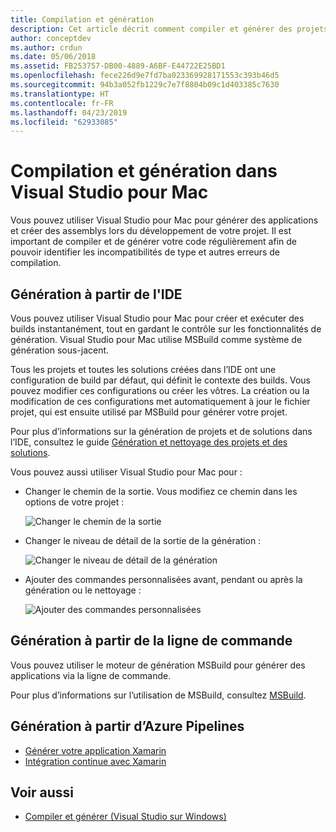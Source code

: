 ```yaml
---
title: Compilation et génération
description: Cet article décrit comment compiler et générer des projets et des solutions dans Visual Studio pour Mac
author: conceptdev
ms.author: crdun
ms.date: 05/06/2018
ms.assetid: FB253757-DB00-4889-A6BF-E44722E25BD1
ms.openlocfilehash: fece226d9e7fd7ba023369928171553c393b46d5
ms.sourcegitcommit: 94b3a052fb1229c7e7f8804b09c1d403385c7630
ms.translationtype: HT
ms.contentlocale: fr-FR
ms.lasthandoff: 04/23/2019
ms.locfileid: "62933085"
---
```

# <a name="compiling-and-building-in-visual-studio-for-mac"></a>Compilation et génération dans Visual Studio pour Mac

Vous pouvez utiliser Visual Studio pour Mac pour générer des applications et créer des assemblys lors du développement de votre projet. Il est important de compiler et de générer votre code régulièrement afin de pouvoir identifier les incompatibilités de type et autres erreurs de compilation.

## <a name="building-from-the-ide"></a>Génération à partir de l'IDE

Vous pouvez utiliser Visual Studio pour Mac pour créer et exécuter des builds instantanément, tout en gardant le contrôle sur les fonctionnalités de génération. Visual Studio pour Mac utilise MSBuild comme système de génération sous-jacent.

Tous les projets et toutes les solutions créées dans l’IDE ont une configuration de build par défaut, qui définit le contexte des builds. Vous pouvez modifier ces configurations ou créer les vôtres. La création ou la modification de ces configurations met automatiquement à jour le fichier projet, qui est ensuite utilisé par MSBuild pour générer votre projet.

Pour plus d’informations sur la génération de projets et de solutions dans l’IDE, consultez le guide [Génération et nettoyage des projets et des solutions](building-and-cleaning-projects-and-solutions.md).

Vous pouvez aussi utiliser Visual Studio pour Mac pour :

* Changer le chemin de la sortie. Vous modifiez ce chemin dans les options de votre projet :

    ![Changer le chemin de la sortie](media/compiling-and-building-image4.png)

* Changer le niveau de détail de la sortie de la génération :

    ![Changer le niveau de détail de la génération](media/compiling-and-building-image5.png)

* Ajouter des commandes personnalisées avant, pendant ou après la génération ou le nettoyage :

    ![Ajouter des commandes personnalisées](media/compiling-and-building-image6.png)

## <a name="building-from-command-line"></a>Génération à partir de la ligne de commande

Vous pouvez utiliser le moteur de génération MSBuild pour générer des applications via la ligne de commande.

Pour plus d’informations sur l’utilisation de MSBuild, consultez [MSBuild](/visualstudio/msbuild/msbuild).

## <a name="building-from-azure-pipelines"></a>Génération à partir d’Azure Pipelines

* [Générer votre application Xamarin](/vsts/pipelines/apps/mobile/xamarin?view=vsts&tabs=vsts)
* [Intégration continue avec Xamarin](https://developer.xamarin.com/guides/cross-platform/ci/)

## <a name="see-also"></a>Voir aussi

- [Compiler et générer (Visual Studio sur Windows)](/visualstudio/ide/compiling-and-building-in-visual-studio)